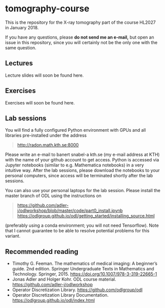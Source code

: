 # tomography-course
This is the repository for the X-ray tomography part of the course HL2027 in January 2018.

If you have any questions, please **do not send me an e-mail,** but open an issue in this repository, since you will certainly not be the only one with the same question.

## Lectures
Lecture slides will soon be found here.

## Exercises
Exercises will soon be found here.

## Lab sessions
You will find a fully configured Python environment with GPUs and all libraries pre-installed under the address

> http://radon.math.kth.se:8000

Please write an e-mail to banert snabel-a kth.se (my e-mail address at KTH) with the name of your github account to get access. Python is accessed via Jupyter notebooks (similar to e.g. Mathematica notebooks) in a very intuitive way. After the lab sessions, please download the notebooks to your personal computers, since access will be terminated shortly after the lab sessions.

You can also use your personal laptops for the lab session. Please install the master branch of ODL using the instructions on

> https://github.com/adler-j/odlworkshop/blob/master/code/part0_install.ipynb  
> https://odlgroup.github.io/odl/getting_started/installing_source.html

(preferably using a conda environment; you will not need Tensorflow). Note that I cannot guarantee to be able to resolve potential problems for this variant.

## Recommended reading
* Timothy G. Feeman. The mathematics of medical imaging: A beginner’s guide. 2nd edition. Springer Undergraduate Texts in Mathematics and Technology. Springer, 2015. https://doi.org/10.1007/978-3-319-22665-1
* Jonas Adler and Holger Kohr. ODL course material. https://github.com/adler-j/odlworkshop
* Operator Discretization Library. https://github.com/odlgroup/odl
* Operator Discretization Library Documentation. https://odlgroup.github.io/odl/index.html
